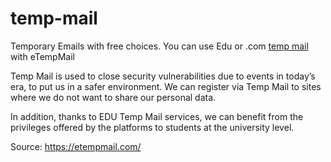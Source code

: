 # temp-mail
Temporary Emails with free choices. You can use Edu or .com <a href="https://etempmail.com/">temp mail</a> with eTempMail

Temp Mail is used to close security vulnerabilities due to events in today’s era, to put us in a safer environment. We can register via Temp Mail to sites where we do not want to share our personal data.

In addition, thanks to EDU Temp Mail services, we can benefit from the privileges offered by the platforms to students at the university level.

Source: https://etempmail.com/
